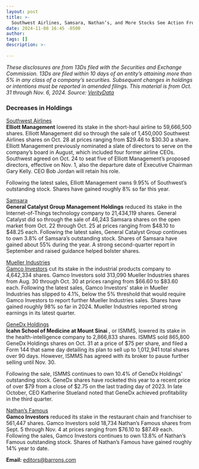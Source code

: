 ```yaml
---
layout: post
title: >-
  Southwest Airlines, Samsara, Nathan’s, and More Stocks See Action From Activist Investors
date: 2024-11-08 16:45 -0500
author: 
tags: []
description: >-
  
---
```

*These disclosures are from 13Ds filed with the Securities and Exchange Commission. 13Ds are filed within 10 days of an entity’s attaining more than 5% in any class of a company’s securities. Subsequent changes in holdings or intentions must be reported in amended filings. This material is from Oct. 31 through Nov. 6, 2024. Source: [VerityData](http://www.verityplatform.com)*

### Decreases in Holdings

[Southwest Airlines](/market-data/stocks/luv?mod=article_chiclet)   
 **Elliott Management** lowered its stake in the short-haul airline to 59,666,500 shares. Elliott Management did so through the sale of 1,450,000 Southwest Airlines shares on Oct. 28 at prices ranging from \$29.46 to \$30.30 a share. Elliott Management previously nominated a slate of directors to serve on the company’s board in August, which included four former airline CEOs. Southwest agreed on Oct. 24 to seat five of Elliott Management’s proposed directors, effective on Nov. 1, also the departure date of Executive Chairman Gary Kelly. CEO Bob Jordan will retain his role.

Following the latest sales, Elliott Management owns 9.95% of Southwest’s outstanding stock. Shares have gained roughly 8% so far this year.

[Samsara](/market-data/stocks/iot?mod=article_chiclet)   
 **General Catalyst Group Management Holdings** reduced its stake in the Internet-of-Things technology company to 21,434,119 shares. General Catalyst did so through the sale of 46,243 Samsara shares on the open market from Oct. 22 through Oct. 25 at prices ranging from \$48.10 to \$48.25 each. Following the latest sales, General Catalyst Group continues to own 3.8% of Samsara’s outstanding stock. Shares of Samsara have gained about 55% during the year. A strong second-quarter report in September and raised guidance helped bolster shares.

[Mueller Industries](/market-data/stocks/mli?mod=article_chiclet)   
 [Gamco Investors](/market-data/stocks/gami?mod=article_chiclet) cut its stake in the industrial products company to 4,642,334 shares. Gamco Investors sold 313,090 Mueller Industries shares from Aug. 30 through Oct. 30 at prices ranging from \$66.60 to \$83.60 each. Following the latest sales, Gamco Investors’ stake in Mueller Industries has slipped to 4.1%, below the 5% threshold that would require Gamco Investors to report further Mueller Industries sales. Shares have gained roughly 98% so far in 2024. Mueller Industries reported strong earnings in its latest quarter.

[GeneDx Holdings](/market-data/stocks/wgs?mod=article_chiclet)   
 **Icahn School of Medicine at Mount Sinai** , or ISMMS, lowered its stake in the health-intelligence company to 2,866,833 shares. ISMMS sold 865,800 GeneDx Holdings shares on Oct. 31 at a price of \$75 per share, and filed a Form 144 that same day detailing its plan to sell up to 1,012,941 total shares over 90 days. However, ISMMS has agreed with its broker to pause further selling until Nov. 30.

Following the sale, ISMMS continues to own 10.4% of GeneDx Holdings’ outstanding stock. GeneDx shares have rocketed this year to a recent price of over \$79 from a close of \$2.75 on the last trading day of 2023. In late October, CEO Katherine Stueland noted that GeneDx achieved profitability in the third quarter.

[Nathan’s Famous](/market-data/stocks/nath?mod=article_chiclet)   
 **Gamco Investors** reduced its stake in the restaurant chain and franchiser to 561,447 shares. Gamco Investors sold 18,734 Nathan’s Famous shares from Sept. 5 through Nov. 4 at prices ranging from \$76.10 to \$87.49 each. Following the sales, Gamco Investors continues to own 13.8% of Nathan’s Famous outstanding stock. Shares of Nathan’s Famous have gained roughly 14% year to date.

**Email:** [editors@barrons.com](mailto:editors@barrons.com)

